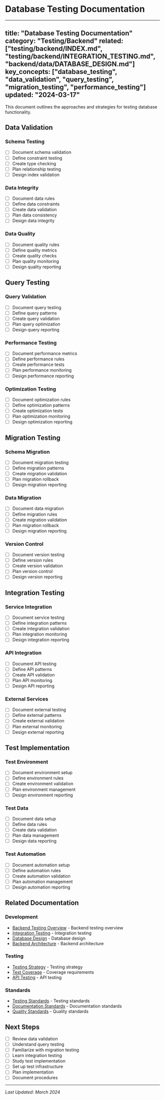 # Database Testing Documentation

---
title: "Database Testing Documentation"
category: "Testing/Backend"
related: ["testing/backend/INDEX.md", "testing/backend/INTEGRATION_TESTING.md", "backend/data/DATABASE_DESIGN.md"]
key_concepts: ["database_testing", "data_validation", "query_testing", "migration_testing", "performance_testing"]
updated: "2024-03-17"
---

This document outlines the approaches and strategies for testing database functionality.

## Data Validation

### Schema Testing
- [ ] Document schema validation
- [ ] Define constraint testing
- [ ] Create type checking
- [ ] Plan relationship testing
- [ ] Design index validation

### Data Integrity
- [ ] Document data rules
- [ ] Define data constraints
- [ ] Create data validation
- [ ] Plan data consistency
- [ ] Design data integrity

### Data Quality
- [ ] Document quality rules
- [ ] Define quality metrics
- [ ] Create quality checks
- [ ] Plan quality monitoring
- [ ] Design quality reporting

## Query Testing

### Query Validation
- [ ] Document query testing
- [ ] Define query patterns
- [ ] Create query validation
- [ ] Plan query optimization
- [ ] Design query reporting

### Performance Testing
- [ ] Document performance metrics
- [ ] Define performance rules
- [ ] Create performance tests
- [ ] Plan performance monitoring
- [ ] Design performance reporting

### Optimization Testing
- [ ] Document optimization rules
- [ ] Define optimization patterns
- [ ] Create optimization tests
- [ ] Plan optimization monitoring
- [ ] Design optimization reporting

## Migration Testing

### Schema Migration
- [ ] Document migration testing
- [ ] Define migration patterns
- [ ] Create migration validation
- [ ] Plan migration rollback
- [ ] Design migration reporting

### Data Migration
- [ ] Document data migration
- [ ] Define migration rules
- [ ] Create migration validation
- [ ] Plan migration rollback
- [ ] Design migration reporting

### Version Control
- [ ] Document version testing
- [ ] Define version rules
- [ ] Create version validation
- [ ] Plan version control
- [ ] Design version reporting

## Integration Testing

### Service Integration
- [ ] Document service testing
- [ ] Define integration patterns
- [ ] Create integration validation
- [ ] Plan integration monitoring
- [ ] Design integration reporting

### API Integration
- [ ] Document API testing
- [ ] Define API patterns
- [ ] Create API validation
- [ ] Plan API monitoring
- [ ] Design API reporting

### External Services
- [ ] Document external testing
- [ ] Define external patterns
- [ ] Create external validation
- [ ] Plan external monitoring
- [ ] Design external reporting

## Test Implementation

### Test Environment
- [ ] Document environment setup
- [ ] Define environment rules
- [ ] Create environment validation
- [ ] Plan environment management
- [ ] Design environment reporting

### Test Data
- [ ] Document data setup
- [ ] Define data rules
- [ ] Create data validation
- [ ] Plan data management
- [ ] Design data reporting

### Test Automation
- [ ] Document automation setup
- [ ] Define automation rules
- [ ] Create automation validation
- [ ] Plan automation management
- [ ] Design automation reporting

## Related Documentation

### Development
- [Backend Testing Overview](INDEX.md) - Backend testing overview
- [Integration Testing](INTEGRATION_TESTING.md) - Integration testing
- [Database Design](../../../backend/data/DATABASE_DESIGN.md) - Database design
- [Backend Architecture](../../../backend/ARCHITECTURE.md) - Backend architecture

### Testing
- [Testing Strategy](../../STRATEGY.md) - Testing strategy
- [Test Coverage](../../COVERAGE.md) - Coverage requirements
- [API Testing](API_TESTING.md) - API testing

### Standards
- [Testing Standards](../../../standards/TESTING_STANDARDS.md) - Testing standards
- [Documentation Standards](../../../standards/DOCUMENTATION.md) - Documentation standards
- [Quality Standards](../../../standards/QUALITY_STANDARDS.md) - Quality standards

## Next Steps

- [ ] Review data validation
- [ ] Understand query testing
- [ ] Familiarize with migration testing
- [ ] Learn integration testing
- [ ] Study test implementation
- [ ] Set up test infrastructure
- [ ] Plan implementation
- [ ] Document procedures

---

*Last Updated: March 2024* 